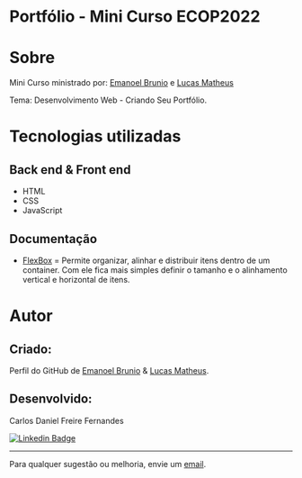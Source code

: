 # Portfólio - Mini Curso ECOP2022
 
# Sobre

Mini Curso ministrado por: [Emanoel Brunio](https://github.com/emanoelbrunio "GitHub Emanoel Brunio") e [Lucas Matheus](https://github.com/LucasMatheus12 "GitHub Lucas Matheus")
 
Tema: Desenvolvimento Web - Criando Seu Portfólio.

# Tecnologias utilizadas
## Back end & Front end
- HTML
- CSS
- JavaScript

## Documentação

- [FlexBox](https://github.com/emanoelbrunio "GitHub Emanoel Brunio") = Permite organizar, alinhar e distribuir itens dentro de um container. Com ele fica mais simples definir o tamanho e o alinhamento vertical e horizontal de itens.

# Autor

## Criado:

Perfil do GitHub de [Emanoel Brunio](https://github.com/emanoelbrunio "GitHub Emanoel Brunio") &
[Lucas Matheus](https://github.com/LucasMatheus12 "GitHub Lucas Matheus").

## Desenvolvido:

Carlos Daniel Freire Fernandes

[![Linkedin Badge](https://img.shields.io/badge/-Linkedin-blue?style=flat-square&logo=Linkedin&logoColor=white&link=https://www.linkedin.com/in/lpaulovt/)](https://www.linkedin.com/in/carlosdanielfernandes) 

---
Para qualquer sugestão ou melhoria, envie um [email](mailto:carloscdanield@gmail.com).
